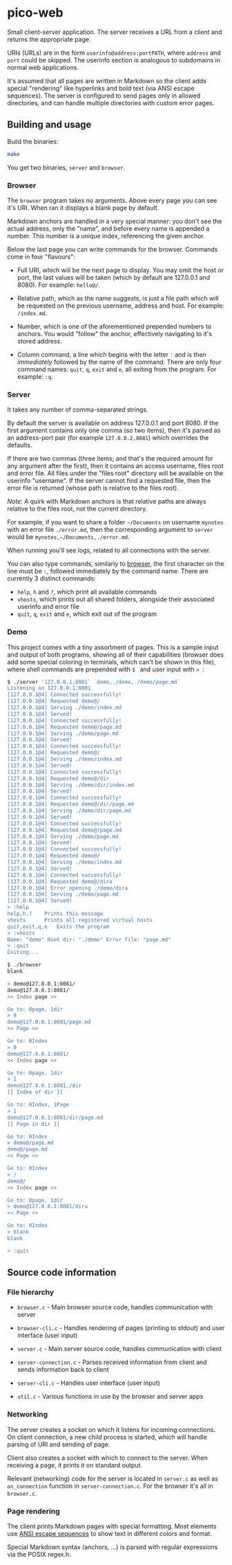 # pico-web

Small client-server application.
The server receives a URL from a client and returns the appropriate page.

URIs (URLs) are in the form `userinfo@address:portPATH`, where `address` and `port` could be skipped.
The userinfo section is analogous to subdomains in normal web applications.

It's assumed that all pages are written in Markdown so the client adds special "rendering" like hyperlinks and bold text (via ANSI escape sequences).
The server is configured to send pages only in allowed directories, and can handle multiple directories with custom error pages.

## Building and usage

Build the binaries:

```bash
make
```

You get two binaries, `server` and `browser`.

### Browser

The `browser` program takes no arguments.
Above every page you can see it's URI.
When ran it displays a blank page by default.

Markdown anchors are handled in a very special manner: you don't see the actual address, only the "name", and before every name is appended a number.
This number is a unique index, referencing the given anchor.

Below the last page you can write commands for the browser.
Commands come in four "flavours":

- Full URI, which will be the next page to display.
  You may omit the host or port, the last values will be taken (which by default are 127.0.0.1 and 8080).
  For example: `hello@/`.

- Relative path, which as the name suggests, is just a file path which will be requested on the previous username, address and host.
  For example: `/index.md`.

- Number, which is one of the aforementioned prepended numbers to anchors.
  You would "follow" the anchor, effectively navigating to it's stored address.

- Column command, a line which begins with the letter `:` and is then *immediately* followed by the name of the command.
  There are only four command names: `quit`, `q`, `exit` and `e`, all exiting from the program.
  For example: `:q`.

### Server

It takes any number of comma-separated strings.

By default the server is available on address 127.0.0.1 and port 8080.
If the first argument contains only one comma (so two items), then it's parsed as an address-port pair (for example `127.0.0.2,8081`) which overrides the defaults.

If there are two commas (three items; and that's the required amount for any argument after the first), then it contains an access username, files root and error file.
All files under the "files root" directory will be available on the userinfo "username".
If the server cannot find a requested file, then the error file is returned (whose path is relative to the files root).

*Note:* A quirk with Markdown anchors is that relative paths are always relative to the files root, not the current directory.

For example, if you want to share a folder `~/Documents` on username `mynotes` with an error file `./error.md`, then the corresponding argument to `server` would be `mynotes,~/Documents,./error.md`.

When running you'll see logs, related to all connections with the server.

You can also type commands, similarly to [browser](#browser), the first character on the line must be `:`, followed immediately by the command name.
There are currently 3 distinct commands:

- `help`, `h` and `?`, which print all available commands
- `vhosts`, which prints out all shared folders, alongside their associated userinfo and error file
- `quit`, `q`, `exit` and `e`, which exit out of the program

### Demo

This project comes with a tiny assortment of pages.
This is a sample input and output of both programs, showing all of their capabilities (browser does add some special coloring in terminals, which can't be shown in this file), where shell commands are prepended with `$ ` and user input with `> `:

```sh
$ ./server '127.0.0.1,8081` `demo,./demo,./demo/page.md`
Listening on 127.0.0.1:8081
[127.0.0.1@4] Connected successfully!
[127.0.0.1@4] Requested demo@/
[127.0.0.1@4] Serving ./demo/index.md
[127.0.0.1@4] Served!
[127.0.0.1@4] Connected successfully!
[127.0.0.1@4] Requested demo@/page.md
[127.0.0.1@4] Serving ./demo/page.md
[127.0.0.1@4] Served!
[127.0.0.1@4] Connected successfully!
[127.0.0.1@4] Requested demo@/
[127.0.0.1@4] Serving ./demo/index.md
[127.0.0.1@4] Served!
[127.0.0.1@4] Connected successfully!
[127.0.0.1@4] Requested demo@/dir
[127.0.0.1@4] Serving ./demo/dir/index.md
[127.0.0.1@4] Served!
[127.0.0.1@4] Connected successfully!
[127.0.0.1@4] Requested demo@/dir/page.md
[127.0.0.1@4] Serving ./demo/dir/page.md
[127.0.0.1@4] Served!
[127.0.0.1@4] Connected successfully!
[127.0.0.1@4] Requested demo@/page.md
[127.0.0.1@4] Serving ./demo/page.md
[127.0.0.1@4] Served!
[127.0.0.1@4] Connected successfully!
[127.0.0.1@4] Requested demo@/
[127.0.0.1@4] Serving ./demo/index.md
[127.0.0.1@4] Served!
[127.0.0.1@4] Connected successfully!
[127.0.0.1@4] Requested demo@/dira
[127.0.0.1@4] Error opening ./demo/dira
[127.0.0.1@4] Serving ./demo/page.md
[127.0.0.1@4] Served!
> :help
help,h,?    Prints this message
vhosts      Prints all registered virtual hosts
quit,exit,q,e   Exits the program
> :vhosts
Name: "demo" Root dir: "./demo" Error file: "page.md"
> :quit
Exiting...
```

```sh
$ ./browser
blank

> demo@127.0.0.1:8081/   
demo@127.0.0.1:8081/
<< Index page >>

Go to: 0page, 1dir
> 0
demo@127.0.0.1:8081/page.md
<< Page >>

Go to: 0Index
> 0
demo@127.0.0.1:8081/
<< Index page >>

Go to: 0page, 1dir
> 1
demo@127.0.0.1:8081./dir
[[ Index of dir ]]

Go to: 0Index, 1Page
> 1
demo@127.0.0.1:8081/dir/page.md
[[ Page in dir ]]

Go to: 0Index
> demo@/page.md
demo@/page.md
<< Page >>

Go to: 0Index
> /
demo@/
<< Index page >>

Go to: 0page, 1dir
> demo@127.0.0.1:8081/dira
<< Page >>

Go to: 0Index
> blank
blank

> :quit
```

## Source code information

### File hierarchy

- `browser.c` - Main browser source code, handles communication with server
- `browser-cli.c` - Handles rendering of pages (printing to stdout) and user interface (user input)

- `server.c` - Main server source code, handles communication with client
- `server-connection.c` - Parses received information from client and sends information back to client
- `server-cli.c` - Handles user interface (user input)

- `util.c` - Various functions in use by the browser and server apps

### Networking

The server creates a socket on which it listens for incoming connections.
On client connection, a new child process is started, which will handle parsing of URI and sending of page.

Client also creates a socket with which to connect to the server.
When receiving a page, it prints it on standard output.

Relevant (networking) code for the server is located in `server.c` as well as `on_connection` function in `server-connection.c`.
For the browser it's all in `browser.c`.

### Page rendering

The client prints Markdown pages with special formatting.
Most elements use [ANSI escape sequences](https://en.wikipedia.org/wiki/ANSI_escape_code) to show text in different colors and format.

Special Markdown syntax (anchors, ...) is parsed with regular expressions via the POSIX regex.h.
